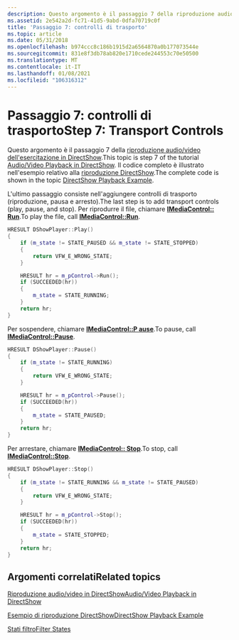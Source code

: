 ```yaml
---
description: Questo argomento è il passaggio 7 della riproduzione audio/video dell'esercitazione in DirectShow.
ms.assetid: 2e542a2d-fc71-41d5-9abd-0dfa70719c0f
title: 'Passaggio 7: controlli di trasporto'
ms.topic: article
ms.date: 05/31/2018
ms.openlocfilehash: b974ccc8c186b1915d2a6564870a0b177073544e
ms.sourcegitcommit: 831e8f3db78ab820e1710cede244553c70e50500
ms.translationtype: MT
ms.contentlocale: it-IT
ms.lasthandoff: 01/08/2021
ms.locfileid: "106316312"
---
```

# <a name="step-7-transport-controls"></a><span data-ttu-id="d59b8-103">Passaggio 7: controlli di trasporto</span><span class="sxs-lookup"><span data-stu-id="d59b8-103">Step 7: Transport Controls</span></span>

<span data-ttu-id="d59b8-104">Questo argomento è il passaggio 7 della [riproduzione audio/video dell'esercitazione in DirectShow](audio-video-playback-in-directshow.md).</span><span class="sxs-lookup"><span data-stu-id="d59b8-104">This topic is step 7 of the tutorial [Audio/Video Playback in DirectShow](audio-video-playback-in-directshow.md).</span></span> <span data-ttu-id="d59b8-105">Il codice completo è illustrato nell'esempio relativo alla [riproduzione DirectShow](directshow-playback-example.md).</span><span class="sxs-lookup"><span data-stu-id="d59b8-105">The complete code is shown in the topic [DirectShow Playback Example](directshow-playback-example.md).</span></span>

<span data-ttu-id="d59b8-106">L'ultimo passaggio consiste nell'aggiungere controlli di trasporto (riproduzione, pausa e arresto).</span><span class="sxs-lookup"><span data-stu-id="d59b8-106">The last step is to add transport controls (play, pause, and stop).</span></span> <span data-ttu-id="d59b8-107">Per riprodurre il file, chiamare [**IMediaControl:: Run**](/windows/desktop/api/Control/nf-control-imediacontrol-run).</span><span class="sxs-lookup"><span data-stu-id="d59b8-107">To play the file, call [**IMediaControl::Run**](/windows/desktop/api/Control/nf-control-imediacontrol-run).</span></span>


```C++
HRESULT DShowPlayer::Play()
{
    if (m_state != STATE_PAUSED && m_state != STATE_STOPPED)
    {
        return VFW_E_WRONG_STATE;
    }

    HRESULT hr = m_pControl->Run();
    if (SUCCEEDED(hr))
    {
        m_state = STATE_RUNNING;
    }
    return hr;
}
```



<span data-ttu-id="d59b8-108">Per sospendere, chiamare [**IMediaControl::P ause**](/windows/desktop/api/Control/nf-control-imediacontrol-pause).</span><span class="sxs-lookup"><span data-stu-id="d59b8-108">To pause, call [**IMediaControl::Pause**](/windows/desktop/api/Control/nf-control-imediacontrol-pause).</span></span>


```C++
HRESULT DShowPlayer::Pause()
{
    if (m_state != STATE_RUNNING)
    {
        return VFW_E_WRONG_STATE;
    }

    HRESULT hr = m_pControl->Pause();
    if (SUCCEEDED(hr))
    {
        m_state = STATE_PAUSED;
    }
    return hr;
}
```



<span data-ttu-id="d59b8-109">Per arrestare, chiamare [**IMediaControl:: Stop**](/windows/desktop/api/Control/nf-control-imediacontrol-stop).</span><span class="sxs-lookup"><span data-stu-id="d59b8-109">To stop, call [**IMediaControl::Stop**](/windows/desktop/api/Control/nf-control-imediacontrol-stop).</span></span>


```C++
HRESULT DShowPlayer::Stop()
{
    if (m_state != STATE_RUNNING && m_state != STATE_PAUSED)
    {
        return VFW_E_WRONG_STATE;
    }

    HRESULT hr = m_pControl->Stop();
    if (SUCCEEDED(hr))
    {
        m_state = STATE_STOPPED;
    }
    return hr;
}
```



## <a name="related-topics"></a><span data-ttu-id="d59b8-110">Argomenti correlati</span><span class="sxs-lookup"><span data-stu-id="d59b8-110">Related topics</span></span>

<dl> <dt>

[<span data-ttu-id="d59b8-111">Riproduzione audio/video in DirectShow</span><span class="sxs-lookup"><span data-stu-id="d59b8-111">Audio/Video Playback in DirectShow</span></span>](audio-video-playback-in-directshow.md)
</dt> <dt>

[<span data-ttu-id="d59b8-112">Esempio di riproduzione DirectShow</span><span class="sxs-lookup"><span data-stu-id="d59b8-112">DirectShow Playback Example</span></span>](directshow-playback-example.md)
</dt> <dt>

[<span data-ttu-id="d59b8-113">Stati filtro</span><span class="sxs-lookup"><span data-stu-id="d59b8-113">Filter States</span></span>](filter-states.md)
</dt> </dl>

 

 



